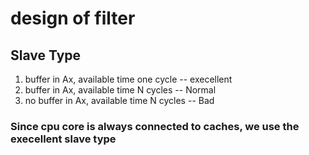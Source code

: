 # design of filter

## Slave Type
1. buffer in Ax, available time one cycle -- execellent 
2. buffer in Ax, available time N cycles  -- Normal
3. no buffer in Ax, available time N cycles -- Bad
### Since cpu core is always connected to caches, we use the execellent slave type

